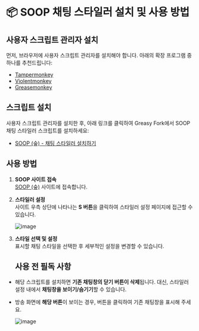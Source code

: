 # 📦 SOOP 채팅 스타일러 설치 및 사용 방법

## 사용자 스크립트 관리자 설치
먼저, 브라우저에 사용자 스크립트 관리자를 설치해야 합니다. 아래의 확장 프로그램 중 하나를 추천드립니다:

- [Tampermonkey](https://www.tampermonkey.net/)
- [Violentmonkey](https://violentmonkey.github.io/)
- [Greasemonkey](https://www.greasespot.net/)

## 스크립트 설치
사용자 스크립트 관리자를 설치한 후, 아래 링크를 클릭하여 Greasy Fork에서 SOOP 채팅 스타일러 스크립트를 설치하세요:

- [SOOP (숲) - 채팅 스타일러 설치하기](https://greasyfork.org/ko/scripts/517201)

## 사용 방법

1. **SOOP 사이트 접속**  
   [SOOP (숲)](https://www.sooplive.co.kr/) 사이트에 접속합니다.

2. **스타일러 설정**  
   사이트 우측 상단에 나타나는 **S 버튼**을 클릭하여 스타일러 설정 페이지에 접근할 수 있습니다.
   
   ![image](https://github.com/user-attachments/assets/de05b22c-7ec1-49e3-a479-582d480ca3ce)


4. **스타일 선택 및 설정**  
   표시할 채팅 스타일을 선택한 후 세부적인 설정을 변경할 수 있습니다.

   ## 사용 전 필독 사항

- 해당 스크립트를 설치하면 **기존 채팅창의 닫기 버튼이 삭제**됩니다. 대신, 스타일러 설정 내에서 **채팅창을 보이기/숨기기**할 수 있습니다.

-  방송 화면에 **해당 버튼**이 보이는 경우, 버튼을 클릭하여 기존 채팅창을 표시해 주세요.

   ![image](https://github.com/user-attachments/assets/8f8bd8f6-977a-4162-9030-5dcf410401c3)
